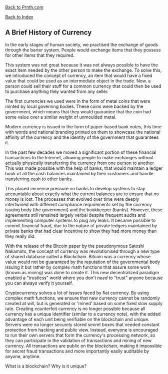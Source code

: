 [Back to Prnth.com](https://prnth.com)

[Back to Index](../index.html)

## A Brief History of Currency

In the early stages of human society, we practised the exchange of goods through the barter system. People would exchange items that they possess for other items that they required. 

This system was not great because it was not always possible to have the exact item needed by the other person to make the exchange. To solve this, we introduced the concept of currency, an item that would have a fixed value that could be used as an intermediate object in the trade. Now, a person could sell their stuff for a common currency that could then be used to purchase anything they wanted from any seller. 

The first currencies we used were in the form of metal coins that were minted by local governing bodies. These coins were backed by the government, which means that they would guarantee that the coin had some value over a similar weight of unmoulded metal. 

Modern currency is issued in the form of paper-based bank notes, this time with words and national branding printed on them to showcase the national affinity of the currency and the identity of the government that guarantees it. 

In the past few decades we moved a significant portion of these financial transactions to the Internet, allowing people to make exchanges without actually physically transferring the currency from one person to another. This was made possible with the help of banks, that would maintain a ledger book of all the cash balances maintained by their customers and handle transferring cash to other banks. 

This placed immense pressure on banks to develop systems to stay accountable about exactly what the current balances are to ensure that no money is lost. The processes that evolved over time were deeply intertwined with different compliance requirements set by the currency issuing body (the government) and the bookkeeper (banks). However, these agreements still remained largely verbal despite frequent audits and implementing computer systems to plug any leaks. It became possible to commit financial fraud, due to the nature of private ledgers maintained by private banks that had clear incentive to show they had more money than they really did. 



With the release of the Bitcoin paper by the pseudonymous Satoshi Nakamoto, the concept of currency was revolutionised through a new type of shared database called a Blockchain. Bitcoin was a currency whose value would not be guaranteed by the reputation of the governmental body issuing it but rather by complex math functions that assure some work (known as mining) was done to create it. This new decentralized paradigm enabled a "trustless" world where you don't *need* to "trust" anyone because you can always verify it yourself. 

Cryptocurrency solves a lot of issues faced by fiat currency. By using complex math functions, we ensure that new currency cannot be randomly created at will, but is generated or 'mined' based on some fixed slow supply rate. Creating counterfeit currency is no longer possible because all currency has a unique identifier (similar to a currency note), with the added advantage of each unit being verifiable on the blockchain and unique. Servers were no longer securely stored secret boxes that needed constant protection from hacking and public view. Instead, everyone is encouraged to run their own servers that form the currency's processing network, so they can participate in the validation of transactions and mining of new currency. All transactions are public on the blockchain, making it impossible for secret fraud transactions and more importantly easily auditable by anyone, anytime. 



What is a blockchain? Why is it unique?


